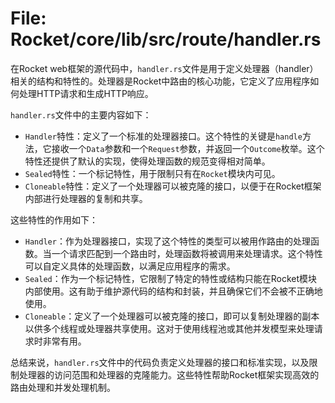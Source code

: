 # File: Rocket/core/lib/src/route/handler.rs

在Rocket web框架的源代码中，`handler.rs`文件是用于定义处理器（handler）相关的结构和特性的。处理器是Rocket中路由的核心功能，它定义了应用程序如何处理HTTP请求和生成HTTP响应。

`handler.rs`文件中的主要内容如下：

- `Handler`特性：定义了一个标准的处理器接口。这个特性的关键是`handle`方法，它接收一个`Data`参数和一个`Request`参数，并返回一个`Outcome`枚举。这个特性还提供了默认的实现，使得处理函数的规范变得相对简单。
- `Sealed`特性：一个标记特性，用于限制只有在`Rocket`模块内可见。
- `Cloneable`特性：定义了一个处理器可以被克隆的接口，以便于在Rocket框架内部进行处理器的复制和共享。

这些特性的作用如下：

- `Handler`：作为处理器接口，实现了这个特性的类型可以被用作路由的处理函数。当一个请求匹配到一个路由时，处理函数将被调用来处理请求。这个特性可以自定义具体的处理函数，以满足应用程序的需求。
- `Sealed`：作为一个标记特性，它限制了特定的特性或结构只能在Rocket模块内部使用。这有助于维护源代码的结构和封装，并且确保它们不会被不正确地使用。
- `Cloneable`：定义了一个处理器可以被克隆的接口，即可以复制处理器的副本以供多个线程或处理器共享使用。这对于使用线程池或其他并发模型来处理请求时非常有用。

总结来说，`handler.rs`文件中的代码负责定义处理器的接口和标准实现，以及限制处理器的访问范围和处理器的克隆能力。这些特性帮助Rocket框架实现高效的路由处理和并发处理机制。

